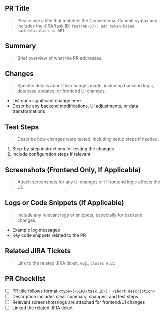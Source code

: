 ## PR Title
> Please use a title that matches the Conventional Commit syntax and includes the JIRA/task ID:
> `feat(AD-67): add token-based authentication to API`

## Summary
> Brief overview of what the PR addresses.

## Changes
> Specific details about the changes made, including backend logic, database updates, or frontend UI changes.

- List each significant change here
- Describe any backend modifications, UI adjustments, or data transformations

## Test Steps
> Describe how changes were tested, including setup steps if needed.

1. Step-by-step instructions for testing the changes
2. Include configuration steps if relevant

## Screenshots (Frontend Only, If Applicable)
> Attach screenshots for any UI changes or if frontend logic affects the UI.

## Logs or Code Snippets (If Applicable)
> Include any relevant logs or snippets, especially for backend changes.

- Example log messages
- Key code snippets related to the PR

## Related JIRA Tickets
> Link to the related JIRA ticket, e.g., `Closes #321`

## PR Checklist
- [ ] PR title follows format `<type>(<JIRA/task ID>): <short description>`
- [ ] Description includes clear summary, changes, and test steps
- [ ] Relevant screenshots/logs are attached for frontend/UI changes
- [ ] Linked the related JIRA ticket
